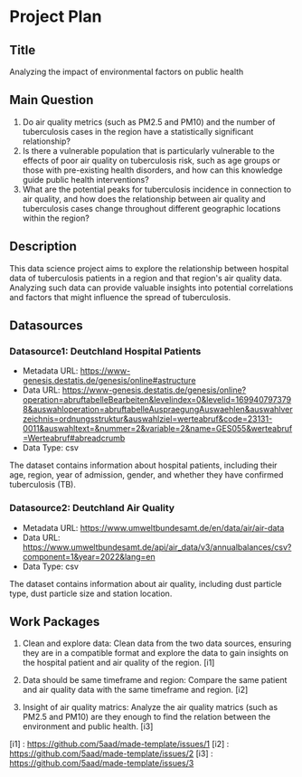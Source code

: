# Project Plan

## Title

Analyzing the impact of environmental factors on public health

## Main Question

1. Do air quality metrics (such as PM2.5 and PM10) and the number of tuberculosis cases in the region have a statistically significant relationship?
2. Is there a vulnerable population that is particularly vulnerable to the effects of poor air quality on tuberculosis risk, such as age groups or those with pre-existing health disorders, and how can this knowledge guide public health interventions?
3. What are the potential peaks for tuberculosis incidence in connection to air quality, and how does the relationship between air quality and tuberculosis cases change throughout different geographic locations within the region?

## Description

This data science project aims to explore the relationship between hospital data of tuberculosis patients in a region and that region's air quality data. Analyzing such data can provide valuable insights into potential correlations and factors that might influence the spread of tuberculosis.

## Datasources


### Datasource1: Deutchland Hospital Patients 
* Metadata URL: https://www-genesis.destatis.de/genesis/online#astructure
* Data URL: https://www-genesis.destatis.de/genesis/online?operation=abruftabelleBearbeiten&levelindex=0&levelid=1699407973798&auswahloperation=abruftabelleAuspraegungAuswaehlen&auswahlverzeichnis=ordnungsstruktur&auswahlziel=werteabruf&code=23131-0011&auswahltext=&nummer=2&variable=2&name=GES055&werteabruf=Werteabruf#abreadcrumb
* Data Type: csv

The dataset contains information about hospital patients, including their age, region, year of admission, gender, and whether they have confirmed tuberculosis (TB).

### Datasource2: Deutchland Air Quality
* Metadata URL: https://www.umweltbundesamt.de/en/data/air/air-data
* Data URL: https://www.umweltbundesamt.de/api/air_data/v3/annualbalances/csv?component=1&year=2022&lang=en
* Data Type: csv

The dataset contains information about air quality, including dust particle type, dust particle size and station location.

## Work Packages

1. Clean and explore data: Clean data from the two data sources, ensuring they are in a compatible format and explore the data to gain insights on the hospital patient and air quality of the region. [i1]

2. Data should be same timeframe and region: Compare the same patient and air quality data with the same timeframe and region. [i2]

3. Insight of air quality matrics: Analyze the air quality matrics (such as PM2.5 and PM10) are they enough to find the relation between the environment and public health. [i3]
 

[i1] : https://github.com/5aad/made-template/issues/1
[i2] : https://github.com/5aad/made-template/issues/2
[i3] : https://github.com/5aad/made-template/issues/3
